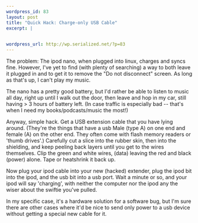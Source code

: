 ```yaml
--- 
wordpress_id: 83
layout: post
title: "Quick Hack: Charge-only USB Cable"
excerpt: |
  

wordpress_url: http://wp.serialized.net/?p=83
---
```

The problem: The ipod nano, when plugged into linux, charges and syncs fine. However, I've yet to find (with plenty of searching) a way to both leave it plugged in and to get it to remove the "Do not disconnect" screen. As long as that's up, I can't play my music.

The nano has a pretty good battery, but I'd rather be able to listen to music all day, right up until I walk out the door, then leave and hop in my car, still having > 3 hours of battery left. (In case traffic is especially bad -- that's when I need my books/podcasts/music the most!)

Anyway, simple hack. Get a USB extension cable that you have lying around. (They're the things that have a usb Male (type A) on one end and female (A) on the other end. They often come with flash memory readers or 'thumb drives'.) Carefully cut a slice into the rubber skin, then into the shielding, and keep peeling back layers until you get to the wires themselves. Clip the green and white wires, (data) leaving the red and black (power) alone. Tape or heatshrink it back up.

Now plug your ipod cable into your new (hacked) extender, plug the ipod bit into the ipod, and the usb bit into a usb port. Wait a minute or so, and your ipod will say 'charging', with neither the computer nor the ipod any the wiser about the swiftie you've pulled.

In my specific case, it's a hardware solution for a software bug, but I'm sure there are other cases where it'd be nice to send only power to a usb device without getting a special new cable for it.
